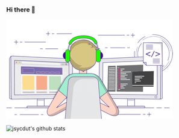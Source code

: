 ### Hi there 👋

<!--
**jsycdut/jsycdut** is a ✨ _special_ ✨ repository because its `README.md` (this file) appears on your GitHub profile.

Here are some ideas to get you started:

- 🔭 I’m currently working on ...
- 🌱 I’m currently learning ...
- 👯 I’m looking to collaborate on ...
- 🤔 I’m looking for help with ...
- 💬 Ask me about ...
- 📫 How to reach me: ...
- 😄 Pronouns: ...
- ⚡ Fun fact: ...
-->
![funny-coding-gif](https://github.com/jsycdut/photos/blob/master/funny/fancy-coding.gif?raw=true)

![jsycdut's github stats](https://github-readme-stats.vercel.app/api?username=jsycdut&show_icons=true&theme=buefy)
